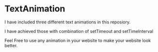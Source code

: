 # TextAnimation

I have included three different text animations in this reposiory.

I have achieved those with combination of setTimeout and setTimeInterval

Feel Free to use any animation in your website to make your website look better.
